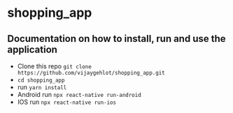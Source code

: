 # shopping_app


## Documentation on how to install, run and use the application

- Clone this repo `git clone https://github.com/vijaygehlot/shopping_app.git`
- `cd shopping_app`
- run `yarn install`
- Android run `npx react-native run-android`
- IOS run `npx react-native run-ios`
